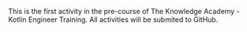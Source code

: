 This is the first activity in the pre-course of The Knowledge Academy - Kotlin Engineer Training.
All activities will be submited to GitHub.
